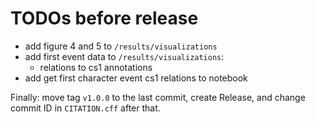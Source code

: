 # TODOs before release

- add figure 4 and 5 to `/results/visualizations`
- add first event data to `/results/visualizations`:
    - relations to cs1 annotations
- add get first character event cs1 relations to notebook

Finally: move tag `v1.0.0` to the last commit, create Release, and change commit ID in `CITATION.cff` after that.
